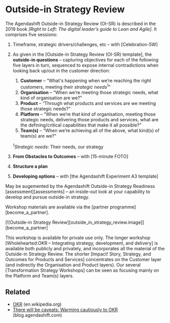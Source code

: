 # Outside-in Strategy Review

The Agendashift Outside-in Strategy Review (OI-SR) is described in the 2019 book *[Right to Left: The digital leader’s guide to Lean and Agile]*. It comprises five sessions:

  1. Timeframe, strategic drivers/challenges, etc – with [Celebration-5W]
  2. As given in the [Outside-in Strategy Review (OI-SR) template], the **outside-in questions** – capturing objectives for each of the following five layers in turn, sequenced to expose internal contradictions when looking back up/out in the customer direction:

       1. **Customer** – “What's happening when we’re reaching the right customers, meeting their *strategic needs*<sup>1</sup>”
       2. **Organisation** – “When we’re meeting those strategic needs, what kind of organisation are we?”
       3. **Product** – “Through what products and services are we meeting those strategic needs?”
       4. **Platform** – “When we’re that kind of organisation, meeting those strategic needs, delivering those products and services, what are the defining/critical capabilities that make it all possible?”
       5. **Team(s)** – “When we’re achieving all of the above, what kind(s) of team(s) are we?”

       <sup>1</sup>*Strategic needs*: Their needs, our strategy

  3. **From Obstacles to Outcomes** – with [15-minute FOTO]
  4. **Structure a plan**
  5. **Developing options** – with [the Agendashift Experiment A3 template]

May be augemented by the Agendashift Outside-in Strategy Readiness [assessment][assessments] – an inside-out look at your capability to develop and pursue outside-in strategy.

Workshop materials are available via the [partner programme][become_a_partner].

[![Outside-in Strategy Review][outside_in_strategy_review.image]][become_a_partner]

This workshop is available for private use only. The longer workshop [Wholehearted:OKR – Integrating strategy, development, and delivery] is available both publicly and privately, and incorporates all the material of the Outside-in Strategy Review. The shorter [Impact! Story, Strategy, and Outcomes for Products and Services] concentrates on the Customer layer (and indirectly the Organisation and Product layers). Our several [Transformation Strategy Workshops] can be seen as focusing mainly on the Platform and Team(s) layers.

## Related

  * [OKR](https://en.wikipedia.org/wiki/OKR) (en.wikipedia.org)
  * [There will be caveats: Warming cautiously to OKR](https://blog.agendashift.com/2019/09/04/there-will-be-caveats-warming-cautiously-to-okr/) (blog.agendashift.com)
